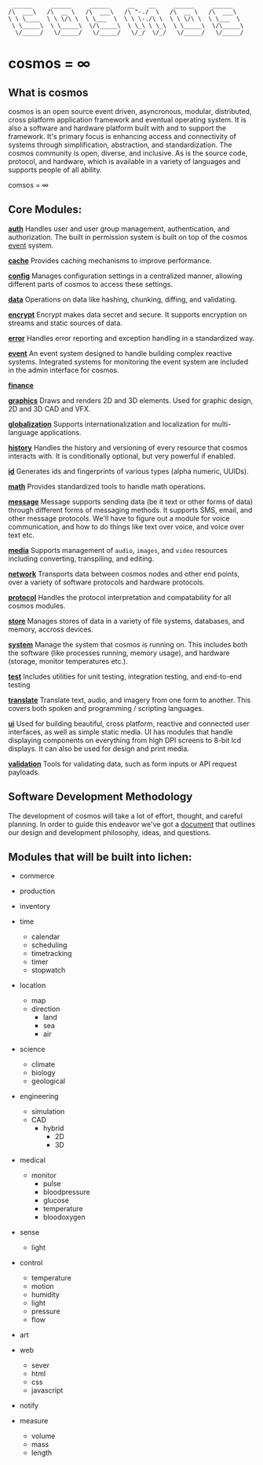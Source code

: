 ```
 ______     ______     ______     __    __     ______     ______    
/\  ___\   /\  __ \   /\  ___\   /\ "-./  \   /\  __ \   /\  ___\   
\ \ \____  \ \ \/\ \  \ \___  \  \ \ \-./\ \  \ \ \/\ \  \ \___  \  
 \ \_____\  \ \_____\  \/\_____\  \ \_\ \ \_\  \ \_____\  \/\_____\ 
  \/_____/   \/_____/   \/_____/   \/_/  \/_/   \/_____/   \/_____/ 
```   

# cosmos = ∞

## What is cosmos

cosmos is an open source event driven, asyncronous, modular, distributed, cross platform application framework and eventual operating system. It is also a software and hardware platform built with and to support the framework. It's primary focus is enhancing access and connectivity of systems through simplification, abstraction, and standardization. The cosmos community is open, diverse, and inclusive. As is the source code, protocol, and hardware, which is available in a variety of languages and supports people of all ability.

comsos = ∞

## Core Modules:

**[auth](./modules/auth.md)**
Handles user and user group management, authentication, and authorization. The built in permission system is built on top of the cosmos [event](./modules/event.md) system.

**[cache](./modules/cache.md)**
Provides caching mechanisms to improve performance.

**[config](./modules/config.md)**
Manages configuration settings in a centralized manner, allowing different parts of cosmos to access these settings.

**[data](./modules/data.md)**
Operations on data like hashing, chunking, diffing, and validating.

**[encrypt](./modules/encrypt.md)**
Encrypt makes data secret and secure. It supports encryption on streams and static sources of data.

**[error](./modules/error.md)**
Handles error reporting and exception handling in a standardized way.

**[event](./modules/event.md)**
An event system designed to handle building complex reactive systems. Integrated systems for monitoring the event system are included in the admin interface for cosmos.

**[finance](./modules/finance.md)**

**[graphics](./modules/graphics.md)**
Draws and renders 2D and 3D elements. Used for graphic design, 2D and 3D CAD and VFX.

**[globalization](./modules/globalization.md)**
Supports internationalization and localization for multi-language applications.

**[history](./modules/history.md)**
Handles the history and versioning of every resource that cosmos interacts with. It is conditionally optional, but very powerful if enabled.

**[id](./modules/id.md)**
Generates ids and fingerprints of various types (alpha numeric, UUIDs).

**[math](./modules/math.md)**
Provides standardized tools to handle math operations.

**[message](./modules/message.md)**
Message supports sending data (be it text or other forms of data) through different forms of messaging methods. It supports SMS, email, and other message protocols. We'll have to figure out a module for voice communication, and how to do things like text over voice, and voice over text etc.

**[media](./modules/media.md)**
Supports management of `audio`, `images`, and `video` resources including converting, transpiling, and editing.

**[network](./modules/network.md)**
Transports data between cosmos nodes and other end points, over a variety of software protocols and hardware protocols.

**[protocol](./modules/protocol.md)**
Handles the protocol interpretation and compatability for all cosmos modules.

**[store](./modules/store.md)**
Manages stores of data in a variety of file systems, databases, and memory, accross devices.

**[system](./modules/system.md)**
Manage the system that cosmos is running on. This includes both the software (like processes running, memory usage), and hardware (storage, monitor temperatures etc.).

**[test](./modules/test.md)**
Includes utilities for unit testing, integration testing, and end-to-end testing

**[translate](./modules/translate.md)**
Translate text, audio, and imagery from one form to another. This covers both spoken and programming / scripting languages.

**[ui](./modules/ui.md)**
Used for building beautiful, cross platform, reactive and connected user interfaces, as well as simple static media. UI has modules that handle displaying components on everything from high DPI screens to 8-bit lcd displays. It can also be used for design and print media.

**[validation](./modules/validation.md)**
Tools for validating data, such as form inputs or API request payloads.

## Software Development Methodology
The development of cosmos will take a lot of effort, thought, and careful planning. In order to guide this endeavor we've got a [document](software-development.md) that outlines our design and development philosophy, ideas, and questions.


## Modules that will be built into lichen:

- commerce
- production
- inventory
- time
  - calendar
  - scheduling
  - timetracking
  - timer
  - stopwatch
- location
  - map
  - direction
    - land
    - sea
    - air

- science
  - climate
  - biology
  - geological
  
- engineering
  - simulation
  - CAD
    - hybrid
      - 2D
      - 3D

- medical
  - monitor
    - pulse
    - bloodpressure
    - glucose
    - temperature
    - bloodoxygen

- sense
  - light

- control
  - temperature
  - motion
  - humidity
  - light
  - pressure
  - flow

- art

- web
  - sever
  - html
  - css
  - javascript

- notify

- measure
  - volume
  - mass
  - length

